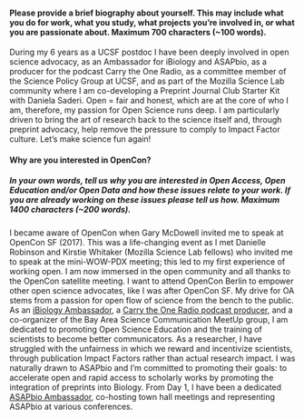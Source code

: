 #### Please provide a brief biography about yourself. This may include what you do for work, what you study, what projects you’re involved in, or what you are passionate about. Maximum 700 characters (~100 words).

During my 6 years as a UCSF postdoc I have been deeply involved in open science advocacy, as an Ambassador for iBiology and ASAPbio, as a producer for the podcast Carry the One Radio, as a committee member of the Science Policy Group at UCSF, and as part of the Mozilla Science Lab community where I am co-developing a Preprint Journal Club Starter Kit with Daniela Saderi. Open = fair and honest, which are at the core of who I am, therefore, my passion for Open Science runs deep. I am particularly driven to bring the art of research back to the science itself and, through preprint advocacy, help remove the pressure to comply to Impact Factor culture. Let’s make science fun again!

#### Why are you interested in OpenCon?
##### In your own words, tell us why you are interested in Open Access, Open Education and/or Open Data and how these issues relate to your work. If you are already working on these issues please tell us how. Maximum 1400 characters (~200 words).

I became aware of OpenCon when Gary McDowell invited me to speak at OpenCon SF (2017). This was a life-changing event as I met Danielle Robinson and Kirstie Whitaker (Mozilla Science Lab fellows) who invited me to speak at the mini-WOW-PDX meeting; this led to my first experience of working open. I am now immersed in the open community and all thanks to the OpenCon satellite meeting. I want to attend OpenCon Berlin to empower other open science advocates, like I was after OpenCon SF. 
My drive for OA stems from a passion for open flow of science from the bench to the public. As an [iBiology Ambassador](http://bit.ly/2tTDIE5), a [Carry the One Radio podcast producer](http://bit.ly/2w0WVVK), and a co-organizer of the Bay Area Science Communication MeetUp group, I am dedicated to promoting Open Science Education and the training of scientists to become better communicators.
As a researcher, I have struggled with the unfairness in which we reward and incentivize scientists, through publication Impact Factors rather than actual research impact. I was naturally drawn to ASAPbio and I’m committed to promoting their goals: to accelerate open and rapid access to scholarly works by promoting the integration of preprints into Biology. From Day 1, I have been a dedicated [ASAPbio Ambassador](http://bit.ly/2viaOkv), co-hosting town hall meetings and representing ASAPbio at various conferences. 

